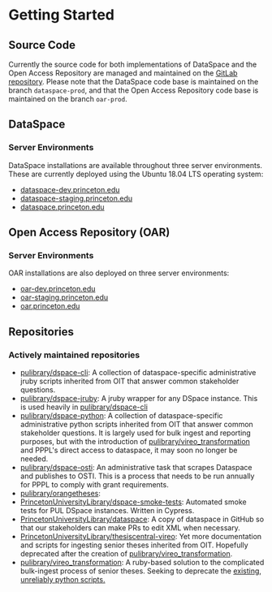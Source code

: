 # Getting Started

## Source Code
Currently the source code for both implementations of DataSpace and the Open Access Repository are managed and maintained on the [GitLab repository](https://git.atmire.com/clients/princeton-5). Please note that the DataSpace code base is maintained on the branch `dataspace-prod`, and that the Open Access Repository code base is maintained on the branch `oar-prod`.

## DataSpace

### Server Environments
DataSpace installations are available throughout three server environments. These are currently deployed using the Ubuntu 18.04 LTS operating system:

* [dataspace-dev.princeton.edu](https://dataspace-dev.princeton.edu)
* [dataspace-staging.princeton.edu](https://dataspace-staging.princeton.edu)
* [dataspace.princeton.edu](https://dataspace.princeton.edu)

## Open Access Repository (OAR)

### Server Environments
OAR installations are also deployed on three server environments:

* [oar-dev.princeton.edu](https://oar-dev.princeton.edu)
* [oar-staging.princeton.edu](https://oar-staging.princeton.edu)
* [oar.princeton.edu](https://oar.princeton.edu)

## Repositories

### Actively maintained repositories

- [pulibrary/dspace-cli](https://github.com/pulibrary/dspace-cli): A collection of dataspace-specific administrative jruby scripts inherited from OIT that answer common stakeholder questions.
- [pulibrary/dspace-jruby](https://github.com/pulibrary/dspace-jruby): A jruby wrapper for any DSpace instance. This is used heavily in [pulibrary/dspace-cli](https://github.com/pulibrary/dspace-cli)
- [pulibrary/dspace-python](https://github.com/pulibrary/dspace-python): A collection of dataspace-specific administrative python scripts inherited from OIT that answer common stakeholder questions. It is largely used for bulk ingest and reporting purposes, but with the introduction of [pulibrary/vireo_transformation](https://github.com/pulibrary/vireo_transformation) and PPPL's direct access to dataspace, it may soon no longer be needed.
- [pulibrary/dspace-osti](https://github.com/pulibrary/dspace-osti): An administrative task that scrapes Dataspace and publishes to OSTI. This is a process that needs to be run annually for PPPL to comply with grant requirements.
- [pulibrary/orangetheses](https://github.com/pulibrary/orangetheses/): 
- [PrincetonUniversityLibrary/dspace-smoke-tests](https://github.com/PrincetonUniversityLibrary/dspace-smoke-tests): Automated smoke tests for PUL DSpace instances. Written in Cypress.
- [PrincetonUniversityLibrary/dataspace](https://github.com/PrincetonUniversityLibrary/dataspace): A copy of dataspace in GitHub so that our stakeholders can make PRs to edit XML when necessary.
- [PrincetonUniversityLibrary/thesiscentral-vireo](https://github.com/PrincetonUniversityLibrary/thesiscentral-vireo): Yet more documentation and scripts for ingesting senior theses inherited from OIT. Hopefully deprecated after the creation of [pulibrary/vireo_transformation](https://github.com/pulibrary/vireo_transformation).
- [pulibrary/vireo_transformation](https://github.com/pulibrary/vireo_transformation): A ruby-based solution to the complicated bulk-ingest process of senior theses. Seeking to deprecate the [existing, unreliably python scripts.](https://github.com/pulibrary/dspace-python/tree/main/thesiscentral-vireo/dataspace/python)
